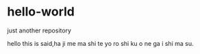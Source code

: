 hello-world
===========

just another repository

hello this is said,ha ji me ma shi te yo ro shi ku o ne ga i shi ma su.
